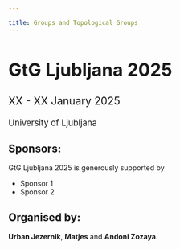 ```yaml
---

title: Groups and Topological Groups
---
```


<div class="subtitle">
  <h2 style="font-size: 2.5em;">GtG Ljubljana 2025</h2>
  <p style="font-size: 1.5em;">XX - XX January 2025</h3>
  <p style="font-size: 1.2em;">University of Ljubljana</p>
</div>

## Sponsors:

GtG Ljubljana 2025 is generously supported by

- Sponsor 1
- Sponsor 2

## Organised by:

**Urban Jezernik**, **Matjes** and **Andoni Zozaya**.
